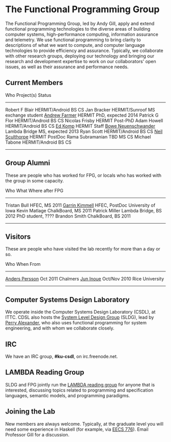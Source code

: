 
The Functional Programming Group
================================

<div class="teaser">


The Functional Programming Group, led by Andy Gill, apply and extend
functional programming technologies to the diverse areas of building
computer systems, high-performance computing, information assurance and
telemetry. We use functional programming to bring clarity to
descriptions of what we want to compute, and computer language
technologies to provide efficiency and assurance. Typically, we
collaborate with other research groups, deploying our technology and
bringing our research and development expertise to work on our
collaborators' open issues, as well as their assurance and performance
needs.

</div>

## Current Members

<div class="row"><div class="span5">

Who                                                             Project(s)                      Status
-----------                                                     --------------------            -----
Robert F Blair                                                  HERMIT/Android                  BS CS
Jan Bracker                                                     HERMIT/Sunroof                  MS exchange student
[Andrew Farmer](/users/andrewfarmer)                            HERMIT                          PhD, expected 2014
Patrick G Flor                                                  HERMIT/Android                  BS CS
Nicolas Frisby                                                  HERMIT                          Post-PhD
Adam Howell                                                     HERMIT/Android                  BS CS
[Ed Komp](http://www.ittc.ku.edu/view_contact.phtml?id=28)      HERMIT                          Staff
[Bowe Neuenschwander](/users/boweneuenschwander)                Lambda Bridge                   MS, expected 2013
Ryan Scott                                                      HERMIT/Android                  BS CS
[Neil Sculthorpe](/users/neilsculthorpe)                        HERMIT                          PostDoc
Rama Subramanian                                                TBD                             MS CS
Michael Tabone                                                  HERMIT/Android                  BS CS
-----------                                                     -------------------             ------

</div></div>

## Group Alumni

These are people who has worked for FPG, or locals who has worked with the group in some capacity.

<div class="row"><div class="span5">

Who                                                     What                    Where after FPG
-----------                                             -----                   ---------
Tristan Bull                                            HFEC, MS 2011
[Garrin Kimmell](http://www.ittc.ku.edu/~kimmell/)      HFEC, PostDoc           University of Iowa
Kevin Matlage                                           ChalkBoard, MS 2011
Patrick Miller                                          Lambda Bridge, BS 2012    PhD student, ????
Brandon Smith                                           ChalkBoard, BS 2011
-----------                                             ------                  --------

</div></div>


## Visitors

These are people who have visited the lab recently for more than a day or so.

<div class="row"><div class="span5">

Who                                                                             When                    From
------------------------------------------------------------                    --------                -----------
[Anders Persson](http://www.chalmers.se/cse/EN/people/persson-anders)           Oct 2011                Chalmers
[Jun Inoue](http://www.owlnet.rice.edu/~ji2)                                    Oct/Nov 2010            Rice University
------------------------------------------------------------                    ----------              ------------

</div></div>


Computer Systems Design Laboratory
----------------------------------

We operate inside the Computer Systems Design Laboratory (CSDL), at
ITTC. CDSL also hosts the [System Level Design
Group](https://wiki.ittc.ku.edu/sldg_wiki/index.php/Main_Page) (SLDG),
lead by [Perry Alexander](http://www.ittc.ku.edu/~alex/), who also uses
functional programming for system engineering, and with whom we
collaborate closely.

IRC
---

We have an IRC group, **#ku-csdl**, on irc.freenode.net.

LAMBDA Reading Group
--------------------

SLDG and FPG jointly run the [LAMBDA reading
group](https://wiki.ittc.ku.edu/lambda/Main_Page) for anyone that is
interested, discussing topics related to programming and specification
languages, semantic models, and programming paradigms.

Joining the Lab
---------------

New members are always welcome. Typically, at the graduate level you
will need some experience in Haskell (for example, via [EECS 776](/Members/AndyGill/Teaching/EECS776)).
Email Professor Gill for a discussion.


